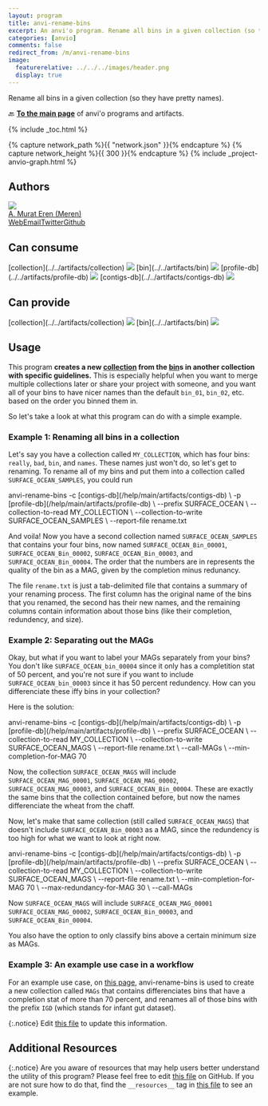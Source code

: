 ```yaml
---
layout: program
title: anvi-rename-bins
excerpt: An anvi'o program. Rename all bins in a given collection (so they have pretty names).
categories: [anvio]
comments: false
redirect_from: /m/anvi-rename-bins
image:
  featurerelative: ../../../images/header.png
  display: true
---
```


Rename all bins in a given collection (so they have pretty names).

🔙 **[To the main page](../../)** of anvi'o programs and artifacts.


{% include _toc.html %}
<div id="svg" class="subnetwork"></div>
{% capture network_path %}{{ "network.json" }}{% endcapture %}
{% capture network_height %}{{ 300 }}{% endcapture %}
{% include _project-anvio-graph.html %}


## Authors

<div class="anvio-person"><div class="anvio-person-info"><div class="anvio-person-photo"><img class="anvio-person-photo-img" src="../../images/authors/meren.jpg" /></div><div class="anvio-person-info-box"><a href="/people/meren" target="_blank"><span class="anvio-person-name">A. Murat Eren (Meren)</span></a><div class="anvio-person-social-box"><a href="http://merenlab.org" class="person-social" target="_blank"><i class="fa fa-fw fa-home"></i>Web</a><a href="mailto:a.murat.eren@gmail.com" class="person-social" target="_blank"><i class="fa fa-fw fa-envelope-square"></i>Email</a><a href="http://twitter.com/merenbey" class="person-social" target="_blank"><i class="fa fa-fw fa-twitter-square"></i>Twitter</a><a href="http://github.com/meren" class="person-social" target="_blank"><i class="fa fa-fw fa-github"></i>Github</a></div></div></div></div>



## Can consume


<p style="text-align: left" markdown="1"><span class="artifact-r">[collection](../../artifacts/collection) <img src="../../images/icons/COLLECTION.png" class="artifact-icon-mini" /></span> <span class="artifact-r">[bin](../../artifacts/bin) <img src="../../images/icons/BIN.png" class="artifact-icon-mini" /></span> <span class="artifact-r">[profile-db](../../artifacts/profile-db) <img src="../../images/icons/DB.png" class="artifact-icon-mini" /></span> <span class="artifact-r">[contigs-db](../../artifacts/contigs-db) <img src="../../images/icons/DB.png" class="artifact-icon-mini" /></span></p>


## Can provide


<p style="text-align: left" markdown="1"><span class="artifact-p">[collection](../../artifacts/collection) <img src="../../images/icons/COLLECTION.png" class="artifact-icon-mini" /></span> <span class="artifact-p">[bin](../../artifacts/bin) <img src="../../images/icons/BIN.png" class="artifact-icon-mini" /></span></p>


## Usage


This program **creates a new <span class="artifact-n">[collection](/help/main/artifacts/collection)</span> from the <span class="artifact-n">[bin](/help/main/artifacts/bin)</span>s in another collection with specific guidelines.** This is especially helpful when you want to merge multiple collections later or share your project with someone, and you want all of your bins to have nicer names than the default `bin_01`, `bin_02`, etc. based on the order you binned them in.

So let's take a look at what this program can do with a simple example.

### Example 1: Renaming all bins in a collection

Let's say you have a collection called `MY_COLLECTION`, which has four bins: `really`, `bad`, `bin`, and `names`. These names just won't do, so let's get to renaming. To rename all of my bins and put them into a collection called `SURFACE_OCEAN_SAMPLES`, you could run

<div class="codeblock" markdown="1">
anvi&#45;rename&#45;bins &#45;c <span class="artifact&#45;n">[contigs&#45;db](/help/main/artifacts/contigs&#45;db)</span> \
                 &#45;p <span class="artifact&#45;n">[profile&#45;db](/help/main/artifacts/profile&#45;db)</span> \
                 &#45;&#45;prefix SURFACE_OCEAN \
                 &#45;&#45;collection&#45;to&#45;read MY_COLLECTION \
                 &#45;&#45;collection&#45;to&#45;write SURFACE_OCEAN_SAMPLES \
                 &#45;&#45;report&#45;file rename.txt
</div>

And voila! Now you have a second collection named `SURFACE_OCEAN_SAMPLES` that contains your four bins, now named  `SURFACE_OCEAN_Bin_00001`, `SURFACE_OCEAN_Bin_00002`, `SURFACE_OCEAN_Bin_00003`, and `SURFACE_OCEAN_Bin_00004`. The order that the numbers are in represents the quality of the bin as a MAG, given by the completion minus redunancy.

The file `rename.txt` is just a tab-delimited file that contains a summary of your renaming process. The first column has the original name of the bins that you renamed, the second has their new names, and the remaining columns contain information about those bins (like their completion, redundency, and size).

### Example 2: Separating out the MAGs

Okay, but what if you want to label your MAGs separately from your bins? You don't like `SURFACE_OCEAN_bin_00004` since it only has a completition stat of 50 percent, and you're not sure if you want to include `SURFACE_OCEAN_bin_00003`  since it has 50 percent redundency. How can you differenciate these iffy bins in your collection?

Here is the solution:

<div class="codeblock" markdown="1">
anvi&#45;rename&#45;bins &#45;c <span class="artifact&#45;n">[contigs&#45;db](/help/main/artifacts/contigs&#45;db)</span> \
                 &#45;p <span class="artifact&#45;n">[profile&#45;db](/help/main/artifacts/profile&#45;db)</span> \
                 &#45;&#45;prefix SURFACE_OCEAN \
                 &#45;&#45;collection&#45;to&#45;read MY_COLLECTION \
                 &#45;&#45;collection&#45;to&#45;write SURFACE_OCEAN_MAGS \
                 &#45;&#45;report&#45;file rename.txt \
                 &#45;&#45;call&#45;MAGs \
                 &#45;&#45;min&#45;completion&#45;for&#45;MAG 70
</div>

Now, the collection `SURFACE_OCEAN_MAGS` will include  `SURFACE_OCEAN_MAG_00001`, `SURFACE_OCEAN_MAG_00002`, `SURFACE_OCEAN_MAG_00003`, and `SURFACE_OCEAN_Bin_00004`. These are exactly the same bins that the collection contained before, but now the names differenciate the wheat from the chaff.

Now, let's make that same collection (still called `SURFACE_OCEAN_MAGS`) that doesn't include `SURFACE_OCEAN_Bin_00003` as a MAG, since the redundency is too high for what we want to look at right now.

<div class="codeblock" markdown="1">
anvi&#45;rename&#45;bins &#45;c <span class="artifact&#45;n">[contigs&#45;db](/help/main/artifacts/contigs&#45;db)</span> \
                 &#45;p <span class="artifact&#45;n">[profile&#45;db](/help/main/artifacts/profile&#45;db)</span> \
                 &#45;&#45;prefix SURFACE_OCEAN \
                 &#45;&#45;collection&#45;to&#45;read MY_COLLECTION \
                 &#45;&#45;collection&#45;to&#45;write SURFACE_OCEAN_MAGS \
                 &#45;&#45;report&#45;file rename.txt \
                 &#45;&#45;min&#45;completion&#45;for&#45;MAG 70 \
                 &#45;&#45;max&#45;redundancy&#45;for&#45;MAG 30 \
                 &#45;&#45;call&#45;MAGs
</div>

Now `SURFACE_OCEAN_MAGS`   will include  `SURFACE_OCEAN_MAG_00001`  `SURFACE_OCEAN_MAG_00002`,  `SURFACE_OCEAN_Bin_00003`, and `SURFACE_OCEAN_Bin_00004`.

You also have the option to only classify bins above a certain minimum size as MAGs.

### Example 3: An example use case in a workflow

For an example use case, on [this page](http://merenlab.org/tutorials/infant-gut/#renaming-bins-in-your-collection-from-chaos-to-order), anvi-rename-bins is used to create a new collection called `MAGs` that contains differenciates bins that have a completion stat of more than 70 percent, and renames all of those bins with the prefix `IGD` (which stands for infant gut dataset).


{:.notice}
Edit [this file](https://github.com/merenlab/anvio/tree/master/anvio/docs/programs/anvi-rename-bins.md) to update this information.


## Additional Resources



{:.notice}
Are you aware of resources that may help users better understand the utility of this program? Please feel free to edit [this file](https://github.com/merenlab/anvio/tree/master/bin/anvi-rename-bins) on GitHub. If you are not sure how to do that, find the `__resources__` tag in [this file](https://github.com/merenlab/anvio/blob/master/bin/anvi-interactive) to see an example.
